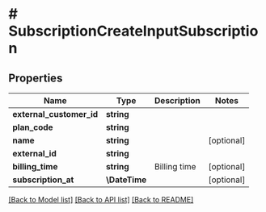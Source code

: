 # # SubscriptionCreateInputSubscription

## Properties

Name | Type | Description | Notes
------------ | ------------- | ------------- | -------------
**external_customer_id** | **string** |  |
**plan_code** | **string** |  |
**name** | **string** |  | [optional]
**external_id** | **string** |  |
**billing_time** | **string** | Billing time | [optional]
**subscription_at** | **\DateTime** |  | [optional]

[[Back to Model list]](../../README.md#models) [[Back to API list]](../../README.md#endpoints) [[Back to README]](../../README.md)
